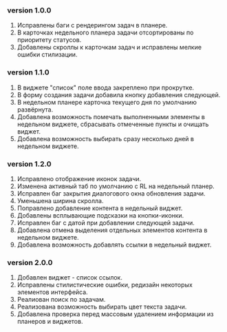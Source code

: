 ### version 1.0.0
1. Исправлены баги с рендерингом задач в планере.
2. В карточках недельного планера задачи отсортированы по приоритету статусов.
3. Добавлены скроллы к карточкам задач и исправлены мелкие ошибки стилизации.

### version 1.1.0
1. В виджете "список" поле ввода закреплено при прокрутке.
2. В форму создания задачи добавила кнопку добавления следующей.
3. В недельном планере карточка текущего дня по умолчанию развёрнута.
4. Добавлена возможность помечать выполненными элементы в недельном виджете, сбрасывать отмеченные пункты и очищать виджет.
5. Добавлена возможность выбирать сразу несколько дней в недельном виджете.

### version 1.2.0
1. Исправлено отображение иконок задачи.
2. Изменена активный таб по умолчанию с RL на недельный планер.
3. Исправлен баг закрытия диалогового окна обновления задачи.
4. Уменьшена ширина скролла.
5. Поправлено добавление контента в недельный виджет.
6. Добавлены всплывающие подсказки на кнопки-иконки.
7. Исправлен баг с датой при добавлении следующей задачи.
8. Добавлена отмена выделения отдельных элементов контента в недельном виджете.
9. Добавлена возможность добавлять ссылки в недельный виджет.

### version 2.0.0
1. Добавлен виджет - список ссылок.
2. Исправлены стилистические ошибки, редизайн некоторых элементов интерфейса.
3. Реалиован поиск по задачам.
4. Реализована возможность выбирать цвет текста задачи.
5. Добавлена проверка перед массовым удалением информации из планеров и виджетов.